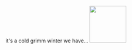 <!--
"Don't fear the reaper"♩♫♭
![image](https://octodex.github.com/images/grim-repo.jpg)
-->

it's a cold grimm winter we have...
<img src="https://octodex.github.com/images/privateinvestocat.jpg" width=100px>

<!--
dunes are waiting
![image](https://octodex.github.com/images/dunetocat.png)
-->
<!--
### Hello World! 👋

``` 
                          Asimov’s Three Laws
  ░░░░░░░░░░░░░░▒▒▒▒▒▒▒▒▒▓▓▓▓▓▓         ▓▓▓▓▓▓▒▒▒▒▒▒▒▒▒░░░░░░░░░░░░░░ 
 ░░░A robot may not▒▒▒▒▒▓▓▓▓     [-.-]     ▓▓▓▓▒A robot must obey ░░░░░░
░░injure a human being▒▓▓▓▓   »~°┘¤╬¤└°~«   ▓▓▓▓▒the orders given it░░░░░░   
 ░or, through inaction,▒▓▓▓▓      ╝↓╚      ▓▓▓▓▒▒by human beings░░░░░░░░░░ 
  ░░allow a human being▒▒▓▓▓▓      |      ▓▓▓▓▒▒except where such orders░░░░
   ░░to come to harm▒▒▒▒▒▒▓▓▓▓▓    ☼    ▓▓▓▓▓▒▒▒would conflict with░░░░░░░░░ 
    ░░░░░░░░░░░░░░▒▒▒▒▒▒▒▒▒▓▓▓▓▓▓     ▓▓▓▓▓▓▒▒▒▒▒▒the First Law░░░░░░░░░░░░
      ░░░░░░░░░░░░░░░░░░░░░░░░░░░░░░░░░░░░░░░░░░░░░░░░░░░░░░░░░░░░░░░░░░
    ░░░░░░░░░░ A robot must protect its own existence as long ░░░░░░░░░░
      ░░░░░░░░░░as such protection does not conflict with ░░░░░░░░░░
     ░░░░░░░░░░░░░░░░░░░░ the First or Second Laws░░░░░░░░░░░░░░░░░░░░
```
-->
<!--
**Sarverott/Sarverott** is a ✨ _special_ ✨ repository because its `README.md` (this file) appears on your GitHub profile.

Here are some ideas to get you started:

- 🔭 I’m currently working on ...
- 🌱 I’m currently learning ...
- 👯 I’m looking to collaborate on ...
- 🤔 I’m looking for help with ...
- 💬 Ask me about ...
- 📫 How to reach me: ...
- 😄 Pronouns: ...
- ⚡ Fun fact: ...
-->
